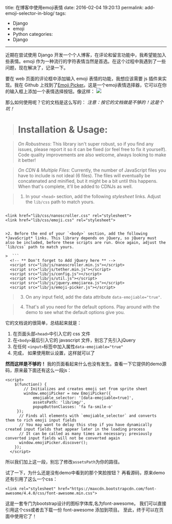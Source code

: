 title: 在博客中使用emoji表情
date: 2016-02-04 19:20:13
permalink: add-emoji-selector-in-blog/
tags:
- Django
- emoji
- Python
categories:
- Django
---
近期在尝试使用 Django 开发一个个人博客，在评论和留言功能中，我希望能加入些表情。emoji 作为一种流行的字符表情当然是首选。在这个过程中我遇到了一些问题，现在解决了，记录一下。
<!--more-->

要在 web 页面的评论框中添加输入 emoji 表情的功能，我想应该需要 js 插件来实现。我在 Github 上找到了[Emoji Picker](https://github.com/one-signal/emoji-picker)。这是一个emoji表情选择器，它可以在你的输入框上添加一个表情选择按钮。像这样：
![](https://camo.githubusercontent.com/98fa676463e7d839be12101225dac3e37daf0bf2/687474703a2f2f6f6e652d7369676e616c2e6769746875622e696f2f656d6f6a692d7069636b65722f73637265656e73686f742e706e67)

那么如何使用呢？它的文档是这么写的：
*注意：按它的文档做是不够的！这是个坑！*
> # Installation & Usage:

>*On Robustness*: This library isn't super robust, so if you find any issues, please report it so it can be fixed (or feel free to fix it yourself). Code quality improvements are also welcome, always looking to make it better!

>*On CDN & Multiple Files*: Currently, the number of JavaScript files you have to include is not ideal (6 files). The files will eventually be concatenated and minified, but it might be a bit until this happens. When that's complete, it'll be added to CDNJs as well.

>1. In your `<head>` section, add the following *stylesheet* links. Adjust the `lib/css` path to match yours.

>  ```
    <link href="lib/css/nanoscroller.css" rel="stylesheet">
    <link href="lib/css/emoji.css" rel="stylesheet">
  ```

>2. Before the end of your `<body>` section, add the following *JavaScript* links. This library depends on jQuery, so jQuery must also be included, before these scripts are run. Once again, adjust the `lib/css` path to match yours.

>  ```
    <!-- ** Don't forget to Add jQuery here ** -->
    <script src="lib/js/nanoscroller.min.js"></script>
    <script src="lib/js/tether.min.js"></script>
    <script src="lib/js/config.js"></script>
    <script src="lib/js/util.js"></script>
    <script src="lib/js/jquery.emojiarea.js"></script>
    <script src="lib/js/emoji-picker.js"></script>
  ```

>3. On any input field, add the data attribute `data-emojiable="true"`. 

>4. That's all you need for the default options. Play around with the demo to see what the default options give you.

它的文档说的很简单，总结起来就是：
1. 在页面头部`<head>`中引入它的 css 文件
2. 在`<body>`最后引入它的 javascript 文件，别忘了先引入jQuery
3. 在任何 `<input>`标签中加入属性`data-emojiable="true"`
4. 完成， 如果使用默认设置，这样就可以了

**然而这样是不够的！**
我的页面看起来什么也没有发生。查看一下它提供的demo源码，原来最下面还有这么一段js：
```
<script>
    $(function() {
        // Initializes and creates emoji set from sprite sheet
        window.emojiPicker = new EmojiPicker({
            emojiable_selector: '[data-emojiable=true]',
            assetsPath: 'lib/img/',
            popupButtonClasses: 'fa fa-smile-o'
     });
      // Finds all elements with `emojiable_selector` and converts them to rich emoji input fields
      // You may want to delay this step if you have dynamically created input fields that appear later in the loading process
      // It can be called as many times as necessary; previously converted input fields will not be converted again
      window.emojiPicker.discover();
    });
  </script>
```
所以我们加上这一段，别忘了修改`assetsPath`为你的路径。

试了一下，为什么还是没有demo中看到的那个笑脸按钮？
再看源码，原来demo还有引用了这么一个css：
```
<link rel="stylesheet" href="https://maxcdn.bootstrapcdn.com/font-awesome/4.4.0/css/font-awesome.min.css">
```
这是一套专门为bootstrap设计的图标字体库,名为font-awesome。
我们可以直接引用这个css或者去下载一份 font-awesome 添加到项目。
至此，终于可以在页面中使用它了！
